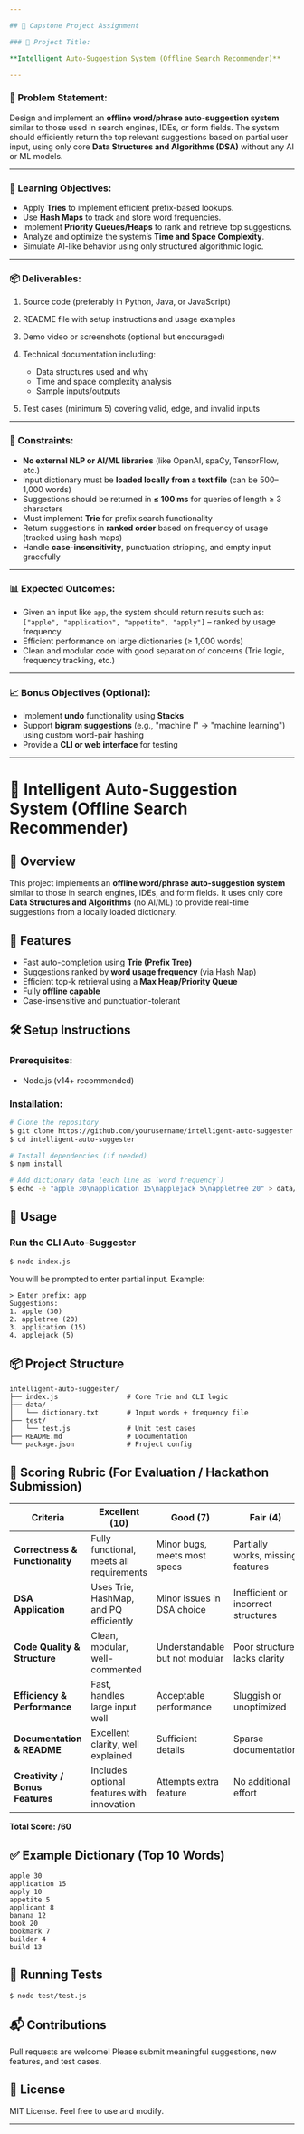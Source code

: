 ```yaml
---

## 🧠 Capstone Project Assignment 

### 📌 Project Title:

**Intelligent Auto-Suggestion System (Offline Search Recommender)**

---
```


### 📝 Problem Statement:

Design and implement an **offline word/phrase auto-suggestion system** similar to those used in search engines, IDEs, or form fields. The system should efficiently return the top relevant suggestions based on partial user input, using only core **Data Structures and Algorithms (DSA)** without any AI or ML models.

---

### 🎯 Learning Objectives:

- Apply **Tries** to implement efficient prefix-based lookups.
- Use **Hash Maps** to track and store word frequencies.
- Implement **Priority Queues/Heaps** to rank and retrieve top suggestions.
- Analyze and optimize the system’s **Time and Space Complexity**.
- Simulate AI-like behavior using only structured algorithmic logic.

---

### 📦 Deliverables:

1. Source code (preferably in Python, Java, or JavaScript)
2. README file with setup instructions and usage examples
3. Demo video or screenshots (optional but encouraged)
4. Technical documentation including:

   - Data structures used and why
   - Time and space complexity analysis
   - Sample inputs/outputs

5. Test cases (minimum 5) covering valid, edge, and invalid inputs

---

### 📐 Constraints:

- **No external NLP or AI/ML libraries** (like OpenAI, spaCy, TensorFlow, etc.)
- Input dictionary must be **loaded locally from a text file** (can be 500–1,000 words)
- Suggestions should be returned in **≤ 100 ms** for queries of length ≥ 3 characters
- Must implement **Trie** for prefix search functionality
- Return suggestions in **ranked order** based on frequency of usage (tracked using hash maps)
- Handle **case-insensitivity**, punctuation stripping, and empty input gracefully

---

### 📊 Expected Outcomes:

- Given an input like `app`, the system should return results such as:
  `["apple", "application", "appetite", "apply"]` – ranked by usage frequency.
- Efficient performance on large dictionaries (≥ 1,000 words)
- Clean and modular code with good separation of concerns (Trie logic, frequency tracking, etc.)

---

### 📈 Bonus Objectives (Optional):

- Implement **undo** functionality using **Stacks**
- Support **bigram suggestions** (e.g., "machine l" → "machine learning") using custom word-pair hashing
- Provide a **CLI or web interface** for testing

---

# 🧠 Intelligent Auto-Suggestion System (Offline Search Recommender)

## 🚀 Overview

This project implements an **offline word/phrase auto-suggestion system** similar to those in search engines, IDEs, and form fields. It uses only core **Data Structures and Algorithms** (no AI/ML) to provide real-time suggestions from a locally loaded dictionary.

## 🧰 Features

- Fast auto-completion using **Trie (Prefix Tree)**
- Suggestions ranked by **word usage frequency** (via Hash Map)
- Efficient top-k retrieval using a **Max Heap/Priority Queue**
- Fully **offline capable**
- Case-insensitive and punctuation-tolerant

## 🛠️ Setup Instructions

### Prerequisites:

- Node.js (v14+ recommended)

### Installation:

```bash
# Clone the repository
$ git clone https://github.com/yourusername/intelligent-auto-suggester.git
$ cd intelligent-auto-suggester

# Install dependencies (if needed)
$ npm install

# Add dictionary data (each line as `word frequency`)
$ echo -e "apple 30\napplication 15\napplejack 5\nappletree 20" > data/dictionary.txt
```

## 📌 Usage

### Run the CLI Auto-Suggester

```bash
$ node index.js
```

You will be prompted to enter partial input. Example:

```
> Enter prefix: app
Suggestions:
1. apple (30)
2. appletree (20)
3. application (15)
4. applejack (5)
```

## 📦 Project Structure

```
intelligent-auto-suggester/
├── index.js                 # Core Trie and CLI logic
├── data/
│   └── dictionary.txt       # Input words + frequency file
├── test/
│   └── test.js              # Unit test cases
├── README.md                # Documentation
└── package.json             # Project config
```

## 🎯 Scoring Rubric (For Evaluation / Hackathon Submission)

| Criteria                        | Excellent (10)                             | Good (7)                       | Fair (4)                            | Poor (1)                   |
| ------------------------------- | ------------------------------------------ | ------------------------------ | ----------------------------------- | -------------------------- |
| **Correctness & Functionality** | Fully functional, meets all requirements   | Minor bugs, meets most specs   | Partially works, missing features   | Doesn't work or crashes    |
| **DSA Application**             | Uses Trie, HashMap, and PQ efficiently     | Minor issues in DSA choice     | Inefficient or incorrect structures | No relevant DSA usage      |
| **Code Quality & Structure**    | Clean, modular, well-commented             | Understandable but not modular | Poor structure, lacks clarity       | Unreadable or messy code   |
| **Efficiency & Performance**    | Fast, handles large input well             | Acceptable performance         | Sluggish or unoptimized             | Very slow, crashes on load |
| **Documentation & README**      | Excellent clarity, well explained          | Sufficient details             | Sparse documentation                | Missing or very poor       |
| **Creativity / Bonus Features** | Includes optional features with innovation | Attempts extra feature         | No additional effort                | Lacks initiative           |

**Total Score: /60**

## ✅ Example Dictionary (Top 10 Words)

```
apple 30
application 15
apply 10
appetite 5
applicant 8
banana 12
book 20
bookmark 7
builder 4
build 13
```

## 🧪 Running Tests

```bash
$ node test/test.js
```

## 📬 Contributions

Pull requests are welcome! Please submit meaningful suggestions, new features, and test cases.

## 📄 License

MIT License. Feel free to use and modify.

---

